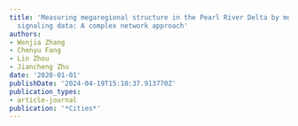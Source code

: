 ```yaml
---
title: 'Measuring megaregional structure in the Pearl River Delta by mobile phone
  signaling data: A complex network approach'
authors:
- Wenjia Zhang
- Chenyu Fang
- Lin Zhou
- Jiancheng Zhu
date: '2020-01-01'
publishDate: '2024-04-19T15:10:37.913770Z'
publication_types:
- article-journal
publication: '*Cities*'
---
```

